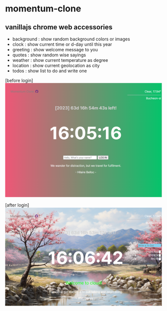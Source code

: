 # momentum-clone

## vanillajs chrome web accessories

-   background : show random background colors or images
-   clock : show current time or d-day until this year
-   greeting : show welcome message to you
-   quotes : show random wise sayings
-   weather : show current temperature as degree
-   location : show current geolocation as city
-   todos : show list to do and write one

[before login]
![Alt text](https://github.com/toweringcloud/momentum-clone/blob/main/demo/snapshot1.png?raw=true)

[after login]
![Alt text](https://github.com/toweringcloud/momentum-clone/blob/main/demo/snapshot2.png?raw=true)
